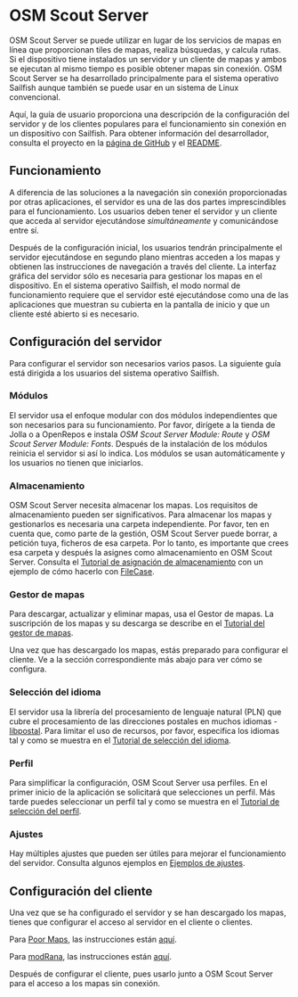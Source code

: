 
# OSM Scout Server

OSM Scout Server se puede utilizar en lugar de los servicios de
mapas en línea que proporcionan tiles de mapas, realiza búsquedas, y 
calcula rutas. Si el dispositivo tiene instalados un servidor
y un cliente de mapas y ambos se ejecutan al mismo tiempo es posible
obtener mapas sin conexión. OSM Scout Server se ha desarrollado
principalmente para el sistema operativo Sailfish aunque también se
puede usar en un sistema de Linux convencional.

Aquí, la guía de usuario proporciona una descripción de la configuración
del servidor y de los clientes populares para el funcionamiento sin
conexión en un dispositivo con Sailfish. Para obtener información del
desarrollador, consulta el proyecto en la
[página de GitHub](https://github.com/rinigus/osmscout-server) y el
[README](https://github.com/rinigus/osmscout-server/blob/master/README.md).

## Funcionamiento

A diferencia de las soluciones a la navegación sin conexión proporcionadas
por otras aplicaciones, el servidor es una de las dos partes imprescindibles
para el funcionamiento. Los usuarios deben tener el servidor y un cliente que
acceda al servidor ejecutándose _simultáneamente_ y comunicándose entre
sí.

Después de la configuración inicial, los usuarios tendrán principalmente
el servidor ejecutándose en segundo plano mientras acceden a los mapas
y obtienen las instrucciones de navegación a través del cliente. La
interfaz gráfica del servidor sólo es necesaria para gestionar los
mapas en el dispositivo. En el sistema operativo Sailfish, el modo normal
de funcionamiento requiere que el servidor esté ejecutándose como una
de las aplicaciones que muestran su cubierta en la pantalla de inicio
y que un cliente esté abierto si es necesario.

## Configuración del servidor

Para configurar el servidor son necesarios varios pasos. La siguiente
guía está dirigida a los usuarios del sistema operativo Sailfish.

### Módulos

El servidor usa el enfoque modular con dos módulos independientes que
son necesarios para su funcionamiento. Por favor, dirígete a la
tienda de Jolla o a OpenRepos e instala _OSM Scout Server Module: Route_
y _OSM Scout Server Module: Fonts_. Después de la instalación de los
módulos reinicia el servidor si así lo indica. Los módulos se
usan automáticamente y los usuarios no tienen que iniciarlos.

### Almacenamiento

OSM Scout Server necesita almacenar los mapas. Los requisitos de
almacenamiento pueden ser significativos. Para almacenar los mapas y
gestionarlos es necesaria una carpeta independiente. Por favor,
ten en cuenta que, como parte de la gestión, OSM Scout Server puede
borrar, a petición tuya, ficheros de esa carpeta. Por lo tanto,
es importante que crees esa carpeta y después la asignes como
almacenamiento en OSM Scout Server.
Consulta el [Tutorial de asignación de almacenamiento](storage.html)
con un ejemplo de cómo hacerlo con
[FileCase](https://openrepos.net/content/cepiperez/filecase-0).

### Gestor de mapas

Para descargar, actualizar y eliminar mapas, usa el Gestor de mapas.
La suscripción de los mapas y su descarga se describe en el
[Tutorial del gestor de mapas](manager.html). 

Una vez que has descargado los mapas, estás preparado para configurar
el cliente. Ve a la sección correspondiente más abajo para ver cómo se
configura. 

### Selección del idioma

El servidor usa la librería del procesamiento de lenguaje natural (PLN)
que cubre el procesamiento de las direcciones postales en muchos idiomas -
[libpostal](https://github.com/openvenues/libpostal). Para limitar el
uso de recursos, por favor, especifica los idiomas tal y como se muestra
en el [Tutorial de selección del idioma](languages.html).

### Perfil

Para simplificar la configuración, OSM Scout Server usa perfiles. En el 
primer inicio de la aplicación se solicitará que selecciones un perfil.
Más tarde puedes seleccionar un perfil tal y como se muestra en el
[Tutorial de selección del perfil](profiles.html).

### Ajustes

Hay múltiples ajustes que pueden ser útiles para mejorar el funcionamiento
del servidor. Consulta algunos ejemplos en
[Ejemplos de ajustes](settings_misc.html).


## Configuración del cliente

Una vez que se ha configurado el servidor y se han descargado los mapas, 
tienes que configurar el acceso al servidor en el cliente o clientes.

Para [Poor Maps](https://openrepos.net/content/otsaloma/poor-maps),
las instrucciones están [aquí](poor_maps.html).

Para [modRana](https://openrepos.net/content/martink/modrana-0),
las instrucciones están [aquí](modrana.html).

Después de configurar el cliente, pues usarlo junto a OSM Scout Server
para el acceso a los mapas sin conexión.
